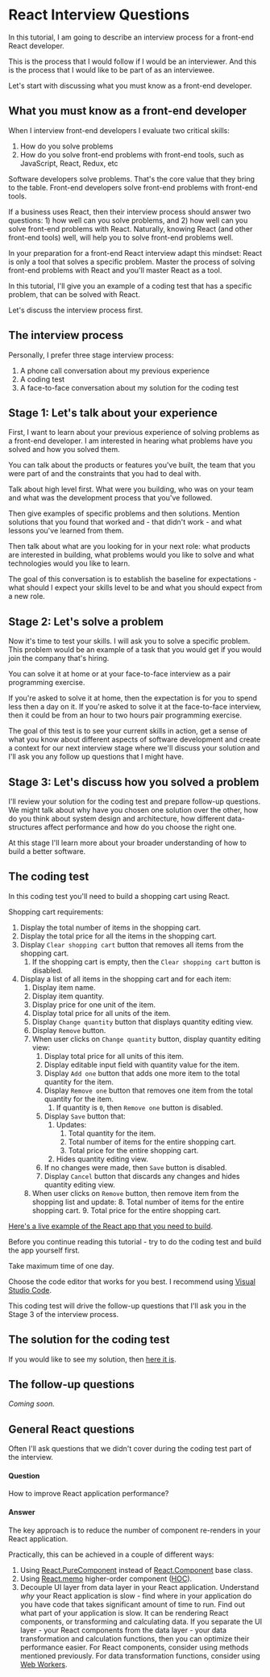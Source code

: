 # React Interview Questions

In this tutorial, I am going to describe an interview process for a front-end React developer.

This is the process that I would follow if I would be an interviewer. And this is the process that I would like to be part of as an interviewee.

Let's start with discussing what you must know as a front-end developer.

## What you must know as a front-end developer

When I interview front-end developers I evaluate two critical skills:
1. How do you solve problems
2. How do you solve front-end problems with front-end tools, such as JavaScript, React, Redux, etc

Software developers solve problems. That's the core value that they bring to the table. Front-end developers solve front-end problems with front-end tools. 

If a business uses React, then their interview process should answer two questions: 1) how well can you solve problems, and 2) how well can you solve front-end problems with React. Naturally, knowing React (and other front-end tools) well, will help you to solve front-end problems well.

In your preparation for a front-end React interview adapt this mindset: React is only a tool that solves a specific problem. Master the process of solving front-end problems with React and you'll master React as a tool.

In this tutorial, I'll give you an example of a coding test that has a specific problem, that can be solved with React.

Let's discuss the interview process first.

## The interview process

Personally, I prefer three stage interview process:
1. A phone call conversation about my previous experience
2. A coding test
3. A face-to-face conversation about my solution for the coding test

## Stage 1: Let's talk about your experience

First, I want to learn about your previous experience of solving problems as a front-end developer. I am interested in hearing what problems have you solved and how you solved them.

You can talk about the products or features you've built, the team that you were part of and the constraints that you had to deal with.

Talk about high level first. What were you building, who was on your team and what was the development process that you've followed.

Then give examples of specific problems and then solutions. Mention solutions that you found that worked and - that didn't work - and what lessons you've learned from them.

Then talk about what are you looking for in your next role: what products are interested in building, what problems would you like to solve and what technologies would you like to learn.

The goal of this conversation is to establish the baseline for expectations - what should I expect your skills level to be and what you should expect from a new role.

## Stage 2: Let's solve a problem

Now it's time to test your skills. I will ask you to solve a specific problem. This problem would be an example of a task that you would get if you would join the company that's hiring.

You can solve it at home or at your face-to-face interview as a pair programming exercise.

If you're asked to solve it at home, then the expectation is for you to spend less then a day on it. If you're asked to solve it at the face-to-face interview, then it could be from an hour to two hours pair programming exercise.

The goal of this test is to see your current skills in action, get a sense of what you know about different aspects of software development and create a context for our next interview stage where we'll discuss your solution and I'll ask you any follow up questions that I might have.

## Stage 3: Let's discuss how you solved a problem

I'll review your solution for the coding test and prepare follow-up questions. We might talk about why have you chosen one solution over the other, how do you think about system design and architecture, how different data-structures affect performance and how do you choose the right one.

At this stage I'll learn more about your broader understanding of how to build a better software.

## The coding test

In this coding test you'll need to build a shopping cart using React.

Shopping cart requirements:
1. Display the total number of items in the shopping cart.
2. Display the total price for all the items in the shopping cart.
3. Display `Clear shopping cart` button that removes all items from the shopping cart.
      1. If the shopping cart is empty, then the `Clear shopping cart` button is disabled.
4. Display a list of all items in the shopping cart and for each item:
      1. Display item name.
      2. Display item quantity.
      3. Display price for one unit of the item.
      4. Display total price for all units of the item.
      5. Display `Change quantity` button that displays quantity editing view.
      6. Display `Remove` button.
      7. When user clicks on `Change quantity` button, display quantity editing view:
         1. Display total price for all units of this item.
         2. Display editable input field with quantity value for the item.
         3. Display `Add one` button that adds one more item to the total quantity for the item.
         4. Display `Remove one` button that removes one item from the total quantity for the item.
            1. If quantity is `0`, then `Remove one` button is disabled.
         5. Display `Save` button that:
            1. Updates:
               1. Total quantity for the item.
               2. Total number of items for the entire shopping cart.
               3. Total price for the entire shopping cart.
            2. Hides quantity editing view.
         6. If no changes were made, then `Save` button is disabled.
         7. Display `Cancel` button that discards any changes and hides quantity editing view.
      8.  When user clicks on `Remove` button, then remove item from the shopping list and update:
         8. Total number of items for the entire shopping cart.
         9. Total price for the entire shopping cart.


[Here's a live example of the React app that you need to build](https://fedosejev.github.io/react-shopping-cart/). 

Before you continue reading this tutorial - try to do the coding test and build the app yourself first.

Take maximum time of one day.

Choose the code editor that works for you best. I recommend using [Visual Studio Code](https://code.visualstudio.com/).

This coding test will drive the follow-up questions that I'll ask you in the Stage 3 of the interview process.

## The solution for the coding test

If you would like to see my solution, then [here it is](https://github.com/fedosejev/react-shopping-cart).

## The follow-up questions

_Coming soon._

## General React questions

Often I'll ask questions that we didn't cover during the coding test part of the interview.

#### Question

How to improve React application performance?

#### Answer

The key approach is to reduce the number of component re-renders in your React application.

Practically, this can be achieved in a couple of different ways:
1. Using [React.PureComponent](https://reactjs.org/docs/react-api.html#reactpurecomponent) instead of [React.Component](https://reactjs.org/docs/react-api.html#reactcomponent) base class.
2. Using [React.memo](https://reactjs.org/docs/react-api.html#reactmemo) higher-order component ([HOC](https://reactjs.org/docs/higher-order-components.html)).
3. Decouple UI layer from data layer in your React application. Understand _why_ your React application is slow - find where in your application do you have code that takes significant amount of time to run. Find out what part of your application is slow. It can be rendering React components, or transforming and calculating data. If you separate the UI layer - your React components from the data layer - your data transformation and calculation functions, then you can optimize their performance easier. For React components, consider using methods mentioned previously. For data transformation functions, consider using [Web Workers](https://developer.mozilla.org/en-US/docs/Web/API/Web_Workers_API/Using_web_workers).
